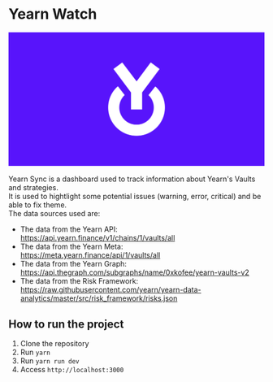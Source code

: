 # Yearn Watch
![](./.github/og.jpeg)

Yearn Sync is a dashboard used to track information about Yearn's Vaults and strategies.  
It is used to hightlight some potential issues (warning, error, critical) and be able to fix theme.  
The data sources used are:  
- The data from the Yearn API: https://api.yearn.finance/v1/chains/1/vaults/all
- The data from the Yearn Meta: https://meta.yearn.finance/api/1/vaults/all
- The data from the Yearn Graph: https://api.thegraph.com/subgraphs/name/0xkofee/yearn-vaults-v2
- The data from the Risk Framework: https://raw.githubusercontent.com/yearn/yearn-data-analytics/master/src/risk_framework/risks.json

## How to run the project  
1. Clone the repository  
2. Run `yarn`  
3. Run `yarn run dev`  
4. Access `http://localhost:3000`  
